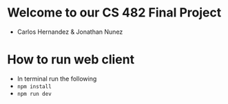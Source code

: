 # Welcome to our CS 482 Final Project

- Carlos Hernandez & Jonathan Nunez

# How to run web client
- In terminal run the following
- `npm install`
- `npm run dev`